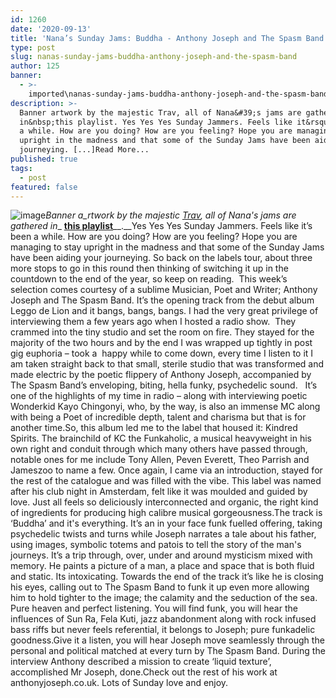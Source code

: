 ```yaml
---
id: 1260
date: '2020-09-13'
title: 'Nana’s Sunday Jams: Buddha - Anthony Joseph and The Spasm Band - Loose Lips'
type: post
slug: nanas-sunday-jams-buddha-anthony-joseph-and-the-spasm-band
author: 125
banner:
  - >-
    imported\nanas-sunday-jams-buddha-anthony-joseph-and-the-spasm-band\image1260.jpeg
description: >-
  Banner artwork by the majestic Trav, all of Nana&#39;s jams are gathered
  in&nbsp;this playlist. Yes Yes Yes Sunday Jammers. Feels like it&rsquo;s been
  a while. How are you doing? How are you feeling? Hope you are managing to stay
  upright in the madness and that some of the Sunday Jams have been aiding your
  journeying. [...]Read More...
published: true
tags:
  - post
featured: false
---
```

![image](../imported\nanas-sunday-jams-buddha-anthony-joseph-and-the-spasm-band\image1260.jpeg)_Banner a_rtwork by the majestic [Trav](https://www.backdownwarchild.co.uk/), all of Nana's jams are gathered in__ [__this playlist__](https://open.spotify.com/playlist/12UoQ8ov5i6P8BIfm2lOjS?si=jarAn1CXSEuYB9vAxJidOg)__.__Yes Yes Yes Sunday Jammers. Feels like it’s been a while. How are you doing? How are you feeling? Hope you are managing to stay upright in the madness and that some of the Sunday Jams have been aiding your journeying. So back on the labels tour, about three more stops to go in this round then thinking of switching it up in the countdown to the end of the year, so keep on reading.  This week’s selection comes courtesy of a sublime Musician, Poet and Writer; Anthony Joseph and The Spasm Band. It’s the opening track from the debut album Leggo de Lion and it bangs, bangs, bangs. I had the very great privilege of interviewing them a few years ago when I hosted a radio show.  They crammed into the tiny studio and set the room on fire. They stayed for the majority of the two hours and by the end I was wrapped up tightly in post gig euphoria – took a  happy while to come down, every time I listen to it I am taken straight back to that small, sterile studio that was transformed and made electric by the poetic flippery of Anthony Joseph, accompanied by The Spasm Band’s enveloping, biting, hella funky, psychedelic sound.   It’s one of the highlights of my time in radio – along with interviewing poetic Wonderkid Kayo Chingonyi, who, by the way, is also an immense MC along with being a Poet of incredible depth, talent and charisma but that is for another time.So, this album led me to the label that housed it: Kindred Spirits. The brainchild of KC the Funkaholic, a musical heavyweight in his own right and conduit through which many others have passed through, notable ones for me include Tony Allen, Peven Everett, Theo Parrish and Jameszoo to name a few. Once again, I came via an introduction, stayed for the rest of the catalogue and was filled with the vibe. This label was named after his club night in Amsterdam, felt like it was moulded and guided by love. Just all feels so deliciously interconnected and organic, the right kind of ingredients for producing high calibre musical gorgeousness.The track is ‘Buddha’ and it's everything. It’s an in your face funk fuelled offering, taking psychedelic twists and turns while Joseph narrates a tale about his father, using images, symbolic totems and patois to tell the story of the man's journeys. It’s a trip through, over, under and around mysticism mixed with memory. He paints a picture of a man, a place and space that is both fluid and static. Its intoxicating. Towards the end of the track it’s like he is closing his eyes, calling out to The Spasm Band to funk it up even more allowing him to hold tighter to the image; the calamity and the seduction of the sea. Pure heaven and perfect listening. You will find funk, you will hear the influences of Sun Ra, Fela Kuti, jazz abandonment along with rock infused bass riffs but never feels referential, it belongs to Joseph; pure funkadelic goodness.Give it a listen, you will hear Joseph move seamlessly through the personal and political matched at every turn by The Spasm Band. During the interview Anthony described a mission to create ‘liquid texture’, accomplished Mr Joseph, done.Check out the rest of his work at anthonyjoseph.co.uk. Lots of Sunday love and enjoy.